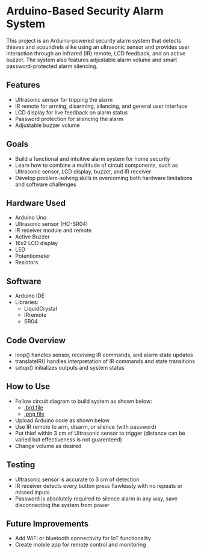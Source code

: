 # Arduino-Based Security Alarm System

This project is an Arduino-powered security alarm system that detects thieves and scoundrels alike using an ultrasonic sensor and provides user interaction through an infrared (IR) remote, LCD feedback, and an active buzzer. The system also features adjustable alarm volume and smart password-protected alarm silencing.

## Features
- Ultrasonic sensor for tripping the alarm
- IR remote for arming, disarming, silencing, and general user interface
- LCD display for live feedback on alarm status
- Password protection for silencing the alarm
- Adjustable buzzer volume

## Goals
- Build a functional and intuitive alarm system for home security
- Learn how to combine a multitude of circuit components, such as Ultrasonic sensor, LCD display, buzzer, and IR receiver
- Develop problem-solving skills in overcoming both hardware limitations and software challenges

## Hardware Used
- Arduino Uno
- Ultrasonic sensor (HC-SR04)
- IR receiver module and remote
- Active Buzzer
- 16x2 LCD display
- LED
- Potentiometer
- Resistors

## Software
- Arduino IDE
- Libraries:
    - LiquidCrystal
    - IRremote
    - SR04

## Code Overview
- loop() handles sensor, receiving IR commands, and alarm state updates
- translateIR() handles interpretation of IR commands and state transitions
- setup() initializes outputs and system status

## How to Use
- Follow circuit diagram to build system as shown below:
    - [.brd file](./security-alarm-system-diagram.brd)
    - [.png file](./security-alarm-system-screenshot.png)    
- Upload Arduino code as shown below
- Use IR remote to arm, disarm, or silence (with password)
- Put thief within 3 cm of Ultrasonic sensor to trigger (distance can be varied but effectiveness is not guarenteed)
- Change volume as desired

## Testing
- Ultrasonic sensor is accurate to 3 cm of detection
- IR receiver detects every button press flawlessly with no repeats or missed inputs
- Password is absolutely required to silence alarm in any way, save disconnecting the system from power

## Future Improvements
- Add WiFi or bluetooth connectivity for IoT functionality
- Create mobile app for remote control and monitoring
  
